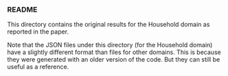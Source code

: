 ### README

This directory contains the original results for the Household domain as reported in the paper.

Note that the JSON files under this directory (for the Household domain) have a slightly different format than files for other domains. This is because they were generated with an older version of the code. But they can still be useful as a reference.
